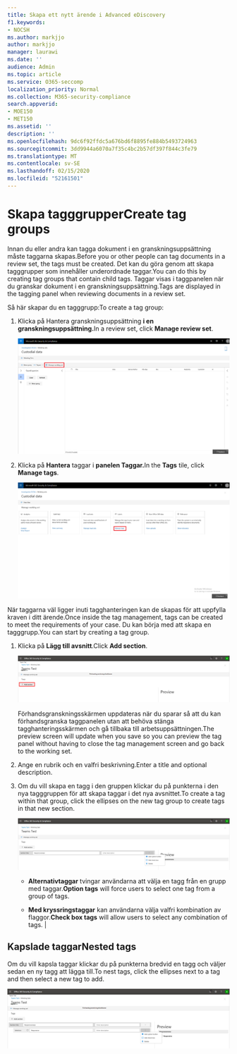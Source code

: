 ```yaml
---
title: Skapa ett nytt ärende i Advanced eDiscovery
f1.keywords:
- NOCSH
ms.author: markjjo
author: markjjo
manager: laurawi
ms.date: ''
audience: Admin
ms.topic: article
ms.service: O365-seccomp
localization_priority: Normal
ms.collection: M365-security-compliance
search.appverid:
- MOE150
- MET150
ms.assetid: ''
description: ''
ms.openlocfilehash: 9dc6f92ffdc5a676bd6f8895fe884b5493724963
ms.sourcegitcommit: 3dd9944a6070a7f35c4bc2b57df397f844c3fe79
ms.translationtype: MT
ms.contentlocale: sv-SE
ms.lasthandoff: 02/15/2020
ms.locfileid: "52161501"
---
```

# <a name="create-tag-groups"></a><span data-ttu-id="4e1d5-102">Skapa tagggrupper</span><span class="sxs-lookup"><span data-stu-id="4e1d5-102">Create tag groups</span></span>

<span data-ttu-id="4e1d5-103">Innan du eller andra kan tagga dokument i en granskningsuppsättning måste taggarna skapas.</span><span class="sxs-lookup"><span data-stu-id="4e1d5-103">Before you or other people can tag documents in a review set, the tags must be created.</span></span> <span data-ttu-id="4e1d5-104">Det kan du göra genom att skapa tagggrupper som innehåller underordnade taggar.</span><span class="sxs-lookup"><span data-stu-id="4e1d5-104">You can do this by creating tag groups that contain child tags.</span></span> <span data-ttu-id="4e1d5-105">Taggar visas i taggpanelen när du granskar dokument i en granskningsuppsättning.</span><span class="sxs-lookup"><span data-stu-id="4e1d5-105">Tags are displayed in the tagging panel when reviewing documents in a review set.</span></span>

<span data-ttu-id="4e1d5-106">Så här skapar du en tagggrupp:</span><span class="sxs-lookup"><span data-stu-id="4e1d5-106">To create a tag group:</span></span>

1.  <span data-ttu-id="4e1d5-107">Klicka på Hantera granskningsuppsättning **i en granskningsuppsättning.**</span><span class="sxs-lookup"><span data-stu-id="4e1d5-107">In a review set, click **Manage review set**.</span></span>

    ![Klicka på Hantera granskningsuppsättning](../media/ED-managews.png)

2.  <span data-ttu-id="4e1d5-109">Klicka på **Hantera** taggar i **panelen Taggar.**</span><span class="sxs-lookup"><span data-stu-id="4e1d5-109">In the **Tags** tile, click **Manage tags**.</span></span>

    ![Klicka på Hantera taggar i panelen Taggar](../media/ED-managetags.png)

<span data-ttu-id="4e1d5-111">När taggarna väl ligger inuti tagghanteringen kan de skapas för att uppfylla kraven i ditt ärende.</span><span class="sxs-lookup"><span data-stu-id="4e1d5-111">Once inside the tag management, tags can be created to meet the requirements of your case.</span></span> <span data-ttu-id="4e1d5-112">Du kan börja med att skapa en tagggrupp.</span><span class="sxs-lookup"><span data-stu-id="4e1d5-112">You can start by creating a tag group.</span></span>

1.  <span data-ttu-id="4e1d5-113">Klicka på **Lägg till avsnitt**.</span><span class="sxs-lookup"><span data-stu-id="4e1d5-113">Click **Add section**.</span></span>

    ![Lägga till en tagggrupp](../media/ED-addtagsection.png)

    <span data-ttu-id="4e1d5-115">Förhandsgranskningsskärmen uppdateras när du sparar så att du kan förhandsgranska taggpanelen utan att behöva stänga tagghanteringsskärmen och gå tillbaka till arbetsuppsättningen.</span><span class="sxs-lookup"><span data-stu-id="4e1d5-115">The preview screen will update when you save so you can preview the tag panel without having to close the tag management screen and go back to the working set.</span></span>

2. <span data-ttu-id="4e1d5-116">Ange en rubrik och en valfri beskrivning.</span><span class="sxs-lookup"><span data-stu-id="4e1d5-116">Enter a title and optional description.</span></span> 

3. <span data-ttu-id="4e1d5-117">Om du vill skapa en tagg i den gruppen klickar du på punkterna i den nya tagggruppen för att skapa taggar i det nya avsnittet.</span><span class="sxs-lookup"><span data-stu-id="4e1d5-117">To create a tag within that group, click the ellipses on the new tag group to create tags in that new section.</span></span>
    
    ![Skapa taggar i en tagggrupp](../media/ED-createtag.png)

   - <span data-ttu-id="4e1d5-119">**Alternativtaggar** tvingar användarna att välja en tagg från en grupp med taggar.</span><span class="sxs-lookup"><span data-stu-id="4e1d5-119">**Option tags** will force users to select one tag from a group of tags.</span></span>
   
   - <span data-ttu-id="4e1d5-120">**Med kryssringstaggar** kan användarna välja valfri kombination av flaggor.</span><span class="sxs-lookup"><span data-stu-id="4e1d5-120">**Check box tags** will allow users to select any combination of tags.</span></span> |

## <a name="nested-tags"></a><span data-ttu-id="4e1d5-121">Kapslade taggar</span><span class="sxs-lookup"><span data-stu-id="4e1d5-121">Nested tags</span></span>

<span data-ttu-id="4e1d5-122">Om du vill kapsla taggar klickar du på punkterna bredvid en tagg och väljer sedan en ny tagg att lägga till.</span><span class="sxs-lookup"><span data-stu-id="4e1d5-122">To nest tags, click the ellipses next to a tag and then select a new tag to add.</span></span>

![Kapslingstaggar](../media/ED-tagnesting.png)

